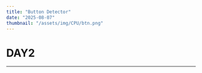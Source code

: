 ```yaml
---
title: "Button Detector"
date: "2025-08-07"
thumbnail: "/assets/img/CPU/btn.png"
---
```


# DAY2

---

